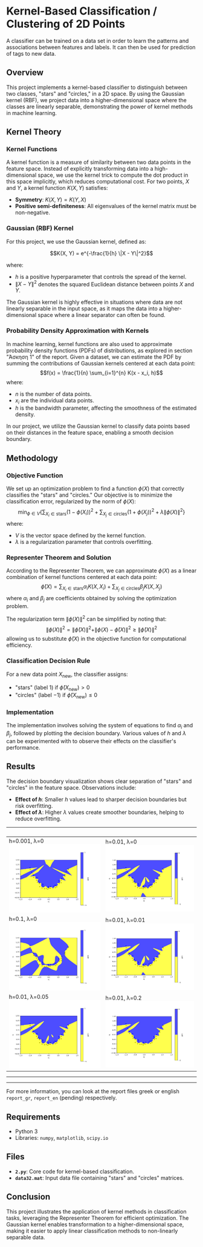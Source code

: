 # Kernel-Based Classification / Clustering of 2D Points

A classifier can be trained on a data set in order to learn the patterns and associations between features and labels. It can then be used for prediction of tags to new data.

## Overview
This project implements a kernel-based classifier to distinguish between two classes, "stars" and "circles," in a 2D space. By using the Gaussian kernel (RBF), we project data into a higher-dimensional space where the classes are linearly separable, demonstrating the power of kernel methods in machine learning.


## Kernel Theory

### Kernel Functions
A kernel function is a measure of similarity between two data points in the feature space. Instead of explicitly transforming data into a high-dimensional space, we use the kernel trick to compute the dot product in this space implicitly, which reduces computational cost. For two points, $X$ and $Y$, a kernel function $K(X, Y)$ satisfies:

- **Symmetry**: $K(X, Y) = K(Y, X)$
- **Positive semi-definiteness**: All eigenvalues of the kernel matrix must be non-negative.

### Gaussian (RBF) Kernel
For this project, we use the Gaussian kernel, defined as:
```math
K(X, Y) = e^{-\frac{1}{h} \|X - Y\|^2}
```
where:
- $h$ is a positive hyperparameter that controls the spread of the kernel.
- $\|X - Y\|^2$ denotes the squared Euclidean distance between points $X$ and $Y$.

The Gaussian kernel is highly effective in situations where data are not linearly separable in the input space, as it maps the data into a higher-dimensional space where a linear separator can often be found.

### Probability Density Approximation with Kernels
In machine learning, kernel functions are also used to approximate probability density functions (PDFs) of distributions, as explored in section "Άσκηση 1" of the report. Given a dataset, we can estimate the PDF by summing the contributions of Gaussian kernels centered at each data point:
$$f(x) = \frac{1}{n} \sum_{i=1}^{n} K(x - x_i, h)$$
where:
- $n$ is the number of data points.
- $x_i$ are the individual data points.
- $h$ is the bandwidth parameter, affecting the smoothness of the estimated density.

In our project, we utilize the Gaussian kernel to classify data points based on their distances in the feature space, enabling a smooth decision boundary.

## Methodology

### Objective Function
We set up an optimization problem to find a function $\phi(X)$ that correctly classifies the "stars" and "circles." Our objective is to minimize the classification error, regularized by the norm of $\phi(X)$:
$$
\min_{\phi \in V} \left\{ \sum_{X_i \in \text{stars}} \left(1 - \phi(X_i)\right)^2 + \sum_{X_j \in \text{circles}} \left(1 + \phi(X_j)\right)^2 + \lambda \|\phi(X)\|^2 \right\}
$$
where:
- $V$ is the vector space defined by the kernel function.
- $\lambda$ is a regularization parameter that controls overfitting.

### Representer Theorem and Solution
According to the Representer Theorem, we can approximate $\phi(X)$ as a linear combination of kernel functions centered at each data point:
$$
\hat{\phi}(X) = \sum_{X_i \in \text{stars}} \alpha_i K(X, X_i) + \sum_{X_j \in \text{circles}} \beta_j K(X, X_j)
$$
where $\alpha_i$ and $\beta_j$ are coefficients obtained by solving the optimization problem.

The regularization term $\|\phi(X)\|^2$ can be simplified by noting that:
$$
\|\phi(X)\|^2 = \|\hat{\phi}(X)\|^2 + \|\phi(X) - \hat{\phi}(X)\|^2 \geq \|\hat{\phi}(X)\|^2
$$
allowing us to substitute $\hat{\phi}(X)$ in the objective function for computational efficiency.

### Classification Decision Rule
For a new data point $X_{\text{new}}$, the classifier assigns:
- "stars" (label $1$) if $\hat{\phi}(X_{\text{new}}) > 0$
- "circles" (label $-1$) if $\hat{\phi}(X_{\text{new}}) \leq 0$

### Implementation
The implementation involves solving the system of equations to find $\alpha_i$ and $\beta_j$, followed by plotting the decision boundary. Various values of $h$ and $\lambda$ can be experimented with to observe their effects on the classifier's performance.

## Results
The decision boundary visualization shows clear separation of "stars" and "circles" in the feature space. Observations include:
- **Effect of $h$**: Smaller $h$ values lead to sharper decision boundaries but risk overfitting.
- **Effect of $\lambda$**: Higher $\lambda$ values create smoother boundaries, helping to reduce overfitting.

| ‎                  |  ‎                  |
|---------------------------|--------------------------|
| h=0.001, λ=0 ![h0001l0](images/h0001.png)  | h=0.01, λ=0 ![h001l0](images/h001.png)  |
| h=0.1, λ=0 ![h01l0](images/h01.png)  |h=0.01, λ=0.01 ![h001l001](images/h001l001.png)  |
| h=0.01, λ=0.05 ![h001l005](images/h001l005.png)  |h=0.01, λ=0.2 ![h001l02](images/h001l02.png)  |

---
---

For more information, you can look at the report files greek or english `report_gr`, `report_en` (pending) respectively.

## Requirements
- Python 3
- Libraries: `numpy`, `matplotlib`, `scipy.io`

## Files
- **`2.py`**: Core code for kernel-based classification.
- **`data32.mat`**: Input data file containing "stars" and "circles" matrices.

## Conclusion
This project illustrates the application of kernel methods in classification tasks, leveraging the Representer Theorem for efficient optimization. The Gaussian kernel enables transformation to a higher-dimensional space, making it easier to apply linear classification methods to non-linearly separable data.

